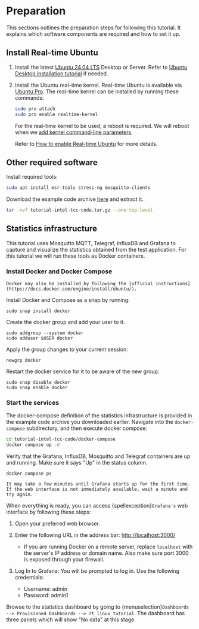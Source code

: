 # Preparation

This sections outlines the preparation steps for following this tutorial.
It explains which software components are required and how to set it up.

## Install Real-time Ubuntu

1. Install the latest [Ubuntu 24.04 LTS](https://releases.ubuntu.com/noble/) Desktop or Server.
   Refer to [Ubuntu Desktop installation tutorial](https://ubuntu.com/tutorials/install-ubuntu-desktop#1-overview) if needed.

2. Install the Ubuntu real-time kernel.
   Real-time Ubuntu is available via [Ubuntu Pro](https://ubuntu.com/pro/dashboard).
   The real-time kernel can be installed by running these commands:

   ```bash
   sudo pro attach
   sudo pro enable realtime-kernel
   ```

   For the real-time kernel to be used, a reboot is required.
   We will reboot when we [add kernel command-line parameters](kernel-parameters).

   Refer to [How to enable Real-time Ubuntu](https://canonical-ubuntu-pro-client.readthedocs-hosted.com/en/latest/howtoguides/enable_realtime_kernel/) for more details.

## Other required software

Install required tools:
```bash
sudo apt install msr-tools stress-ng mosquitto-clients
```

Download the example code archive [here](tutorial-intel-tcc-code.tar.gz) and extract it.

```bash
tar -xvf tutorial-intel-tcc-code.tar.gz --one-top-level
```

## Statistics infrastructure

This tutorial uses Mosquitto MQTT, Telegraf, InfluxDB and Grafana to capture and visualize the statistics obtained from the test application.
For this tutorial we will run these tools as Docker containers.

### Install Docker and Docker Compose

```{note}
Docker may also be installed by following the [official instructions](https://docs.docker.com/engine/install/ubuntu/).
```

Install Docker and Compose as a snap by running:

```
sudo snap install docker
```

Create the docker group and add your user to it.

```
sudo addgroup --system docker
sudo adduser $USER docker
```

Apply the group changes to your current session:

```
newgrp docker
```

Restart the docker service for it to be aware of the new group:

```
sudo snap disable docker
sudo snap enable docker
```

### Start the services

The docker-compose definition of the statistics infrastructure is provided in the example code archive you downloaded earlier.
Navigate into the `docker-compose` subdirectory, and then execute docker compose:

```bash
cd tutorial-intel-tcc-code/docker-compose
docker compose up -d 
```

Verify that the Grafana, InfluxDB, Mosquitto and Telegraf containers are up and running.
Make sure it says "Up" in the status column.

```
docker compose ps
```

```{note}
It may take a few minutes until Grafana starts up for the first time.
If the web interface is not immediately available, wait a minute and try again.
```

When everything is ready, you can access {spellexception}`Grafana's` web interface by following these steps:
1. Open your preferred web browser.
1. Enter the following URL in the address bar: [http://localhost:3000/](http://localhost:3000/)
   - If you are running Docker on a remote server, replace `localhost` with the server's IP address or domain name.
     Also make sure port 3000 is exposed through your firewall.

1. Log In to Grafana: You will be prompted to log in. Use the following credentials:
   - Username: admin
   - Password: admin1

Browse to the statistics dashboard by going to {menuselection}`Dashboards --> Provisioned Dashboards --> rt_linux_tutorial`.
The dashboard has three panels which will show "No data" at this stage.
